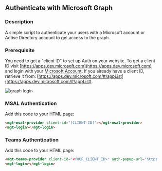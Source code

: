 <div id="headerDiv">

## Authenticate with Microsoft Graph 

</div>

<div id="contentContainer">
<div id="leftSide">
  
### Description
A simple script to authenticate your users with a Microsoft account or Active Directory account to get access to the graph.

### Prerequisite
You need to get a "client ID" to set up Auth on your website. To get a client ID visit [https://apps.dev.microsoft.com](https://apps.dev.microsoft.com) and login with your [Microsoft Account](https://login.live.com/). If you already have a client ID, retrieve it from: [https://apps.dev.microsoft.com/#/appList](https://apps.dev.microsoft.com/#/appList).

![graph login](https://raw.githubusercontent.com/pwa-builder/pwabuilder-snippits/master/src/graphAuth/graph.JPG)


</div>

<div id="rightSide">

### MSAL Authentication

Add this code to your HTML page: 

<div class="codeBlockHeader">
  <copy-button codeurl="https://raw.githubusercontent.com/pwa-builder/pwabuilder-snippits/master/src/graphAuth/graphAuth.html">
  </copy-button>
</div>

<div class="codeBlock">
 
```html
<mgt-msal-provider client-id="[CLIENT-ID]"></mgt-msal-provider>
<mgt-login></mgt-login>
```

</div>


### Teams Authentication

Add this code to your HTML page: 

<div class="codeBlockHeader">
  <copy-button codeurl="https://raw.githubusercontent.com/pwa-builder/pwabuilder-snippits/master/src/graphAuth/graphAuth.html">
  </copy-button>
</div>

<div class="codeBlock">
 
```html
<mgt-teams-provider client-id="<YOUR_CLIENT_ID>" auth-popup-url="https://<YOUR-DOMAIN>.com/AUTH-PATH" ></mgt-teams-provider>
<mgt-login></mgt-login>
```

</div>

